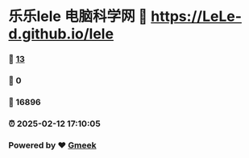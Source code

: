 # 乐乐lele 电脑科学网 :link: https://LeLe-d.github.io/lele 
### :page_facing_up: [13](https://LeLe-d.github.io/lele/tag.html) 
### :speech_balloon: 0 
### :hibiscus: 16896 
### :alarm_clock: 2025-02-12 17:10:05 
### Powered by :heart: [Gmeek](https://github.com/Meekdai/Gmeek)
